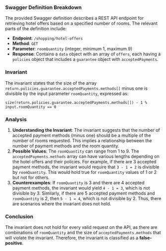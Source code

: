 ### Swagger Definition Breakdown
The provided Swagger definition describes a REST API endpoint for retrieving hotel offers based on a specified number of rooms. The relevant parts of the definition include:
- **Endpoint**: `/shopping/hotel-offers`
- **Method**: `GET`
- **Parameter**: `roomQuantity` (integer, minimum 1, maximum 9)
- **Response**: Contains a `data` object with an array of `offers`, each having a `policies` object that includes a `guarantee` object with `acceptedPayments`.

### Invariant
The invariant states that the size of the array `return.policies.guarantee.acceptedPayments.methods[]` minus one is divisible by the input parameter `roomQuantity`, expressed as:

`size(return.policies.guarantee.acceptedPayments.methods[]) - 1 % input.roomQuantity == 0`

### Analysis
1. **Understanding the Invariant**: The invariant suggests that the number of accepted payment methods (minus one) should be a multiple of the number of rooms requested. This implies a relationship between the number of payment methods and the room quantity.
2. **Possible Values**: The `roomQuantity` can range from 1 to 9. The `acceptedPayments.methods` array can have various lengths depending on the hotel offers and their policies. For example, if there are 3 accepted payment methods, the invariant would require that `3 - 1 = 2` is divisible by `roomQuantity`. This would hold true for `roomQuantity` values of 1 or 2 but not for others.
3. **Counterexamples**: If `roomQuantity` is 3 and there are 4 accepted payment methods, the invariant would yield `4 - 1 = 3`, which is not divisible by 3. Similarly, if there are 5 accepted payment methods and `roomQuantity` is 2, then `5 - 1 = 4`, which is not divisible by 2. Thus, there are scenarios where the invariant does not hold.

### Conclusion
The invariant does not hold for every valid request on the API, as there are combinations of `roomQuantity` and the size of `acceptedPayments.methods` that will violate the invariant. Therefore, the invariant is classified as a **false-positive**.

